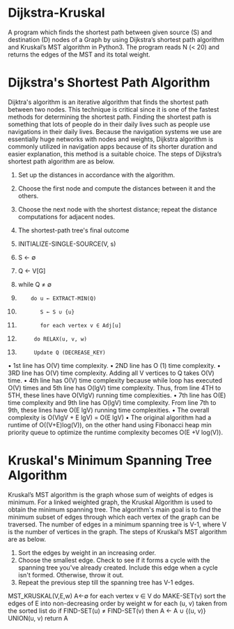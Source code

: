# Dijkstra-Kruskal
A program which finds the shortest path between given source (S) and destination (D) nodes of a Graph by using Dijkstra’s shortest path algorithm and Kruskal’s MST algorithm in Python3. The program reads N (&lt; 20) and returns the edges of the MST and its total weight.


# Dijkstra's Shortest Path Algorithm
Dijktra's algorithm is an iterative algorithm that finds the shortest path between two nodes. This technique is critical since it is one of the fastest methods for determining the shortest path. Finding the shortest path is something that lots of people do in their daily lives such as people use navigations in their daily lives. Because the navigation systems we use are essentially huge networks with nodes and weights, Dijkstra algorithm is commonly utilized in navigation apps because of its shorter duration and easier explanation, this method is a suitable choice. The steps of Dijkstra’s shortest path algorithm are as below.
1.	Set up the distances in accordance with the algorithm.
2.	Choose the first node and compute the distances between it and the others.
3.	Choose the next node with the shortest distance; repeat the distance computations for adjacent nodes.
4.	The shortest-path tree's final outcome

1.	INITIALIZE-SINGLE-SOURCE(V, s)
2.	S ← ∅
3.	Q ← V[G]
4.	while Q ≠ ∅
5.	       do u ← EXTRACT-MIN(Q)
6.	 	      S ← S ∪ {u}
7.	 	      for each vertex v ∈ Adj[u]
8.	 		do RELAX(u, v, w)
9.	 		Update Q (DECREASE_KEY)


•	1st line has O(V) time complexity.
•	2ND line has O (1) time complexity.
•	3RD line has O(V) time complexity. Adding all V vertices to Q takes O(V) time.
•	4th line has O(V) time complexity because while loop has executed O(V) times and 5th line has O(lgV) time complexity. Thus, from line 4TH to 5TH, these lines have O(VlgV) running time complexities.
•	7th line has O(E) time complexity and 9th line has O(lgV) time complexity. From line 7th to 9th, these lines have O(E lgV) running time complexities.
•	The overall complexity is O(VlgV + E lgV) = O(E lgV)
•	The original algorithm had a runtime of O((V+E)log(V)), on the other hand using Fibonacci heap min priority queue to optimize the runtime complexity becomes O(E +V log(V)). 

# Kruskal's Minimum Spanning Tree Algorithm

Kruskal’s MST algorithm is the graph whose sum of weights of edges is minimum. For a linked weighted graph, the Kruskal Algorithm is used to obtain the minimum spanning tree. The algorithm's main goal is to find the minimum subset of edges through which each vertex of the graph can be traversed. The number of edges in a minimum spanning tree is V-1, where V is the number of vertices in the graph. The steps of Kruskal’s MST algorithm are as below.
1.	Sort the edges by weight in an increasing order.
2.	Choose the smallest edge. Check to see if it forms a cycle with the spanning tree you've already created. Include this edge when a cycle isn't formed. Otherwise, throw it out.
3.	Repeat the previous step till the spanning tree has V-1 edges.

MST_KRUSKAL(V,E,w)
	A←∅
	for each vertex v ∈ V
	    do MAKE-SET(v)
	sort the edges of E into non-decreasing order by weight w
	for each (u, v) taken from the sorted list
	     do if FIND-SET(u) ≠ FIND-SET(v)
	 	then A ← A ∪ {(u, v)}
	 	UNION(u, v)
	return A




